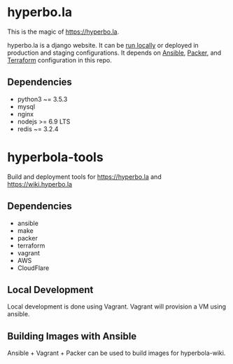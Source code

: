 # hyperbo.la

This is the magic of <https://hyperbo.la>.

hyperbo.la is a django website. It can be [run locally](/doc/local-development.md)
or deployed in production and staging configurations. It depends on [Ansible](/ansible),
[Packer](/packer), and [Terraform](/terraform) configuration in this repo.

## Dependencies

* python3 ~= 3.5.3
* mysql
* nginx
* nodejs >= 6.9 LTS
* redis ~= 3.2.4

# hyperbola-tools

Build and deployment tools for <https://hyperbo.la> and <https://wiki.hyperbo.la>

## Dependencies

* ansible
* make
* packer
* terraform
* vagrant
* AWS
* CloudFlare

## Local Development

Local development is done using Vagrant. Vagrant will provision a VM using
ansible.

## Building Images with Ansible

Ansible + Vagrant + Packer can be used to build images for hyperbola-wiki.
